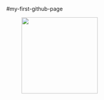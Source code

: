 #my-first-github-page
<div id="screenshot"</div>
 <figure>
<img src="sreenshot/images.jpg" width="200" ></figure>
 
